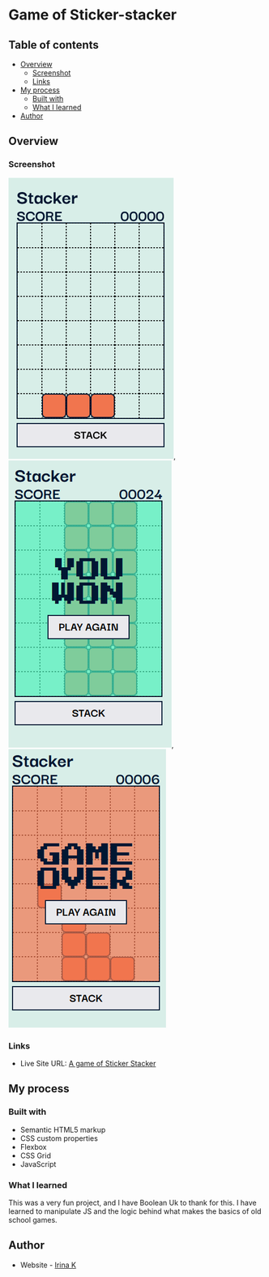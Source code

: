 # Game of Sticker-stacker

## Table of contents

- [Overview](#overview)
  - [Screenshot](#screenshot)
  - [Links](#links)
- [My process](#my-process)
  - [Built with](#built-with)
  - [What I learned](#what-i-learned)
- [Author](#author)

## Overview

### Screenshot

![Screenshot 1](./img/ss0.png), ![Screenshot 2](/img/ss1.png), ![Screenshot 3](./img/ss2.png)

### Links

- Live Site URL: [A game of Sticker Stacker](https://irinakrdmva.github.io/Sticker-stacker/)

## My process

### Built with

- Semantic HTML5 markup
- CSS custom properties
- Flexbox
- CSS Grid
- JavaScript

### What I learned

This was a very fun project, and I have Boolean Uk to thank for this. I have learned to manipulate JS and the logic behind what makes the basics of old school games.

## Author

- Website - [Irina K](https://www.irinakrdmva.pt)
